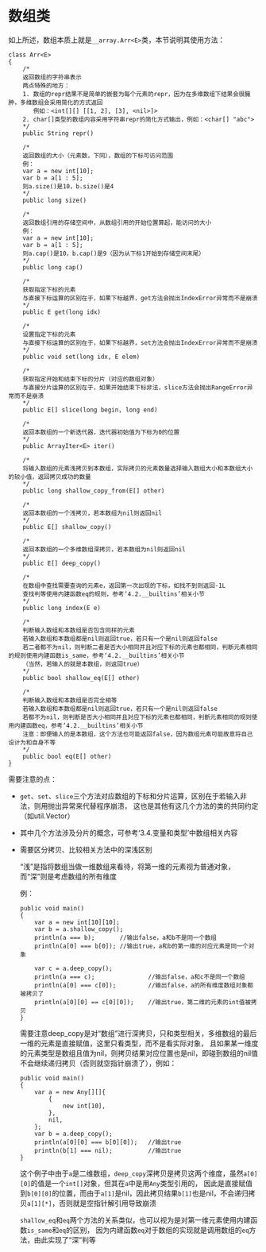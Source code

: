 # **数组类**

如上所述，数组本质上就是`__array.Arr<E>`类，本节说明其使用方法：

```
class Arr<E>
{
    /*
    返回数组的字符串表示
    两点特殊的地方：
    1. 数组的repr结果不是简单的嵌套为每个元素的repr，因为在多维数组下结果会很臃肿，多维数组会采用简化的方式返回
       例如：<int[][] [[1, 2], [3], <nil>]>
    2. char[]类型的数组内容采用字符串repr的简化方式输出，例如：<char[] "abc">
    */
    public String repr()

    /*
    返回数组的大小（元素数，下同），数组的下标可访问范围
    例：
    var a = new int[10];
    var b = a[1 : 5];
    则a.size()是10，b.size()是4
    */
    public long size()

    /*
    返回数组引用的存储空间中，从数组引用的开始位置算起，能访问的大小
    例：
    var a = new int[10];
    var b = a[1 : 5];
    则a.cap()是10，b.cap()是9（因为从下标1开始到存储空间末尾）
    */
    public long cap()

    /*
    获取指定下标的元素
    与直接下标运算的区别在于，如果下标越界，get方法会抛出IndexError异常而不是崩溃
    */
    public E get(long idx)

    /*
    设置指定下标的元素
    与直接下标运算的区别在于，如果下标越界，set方法会抛出IndexError异常而不是崩溃
    */
    public void set(long idx, E elem)

    /*
    获取指定开始和结束下标的分片（对应的数组对象）
    与直接分片运算的区别在于，如果开始结束下标非法，slice方法会抛出RangeError异常而不是崩溃
    */
    public E[] slice(long begin, long end)

    /*
    返回本数组的一个新迭代器，迭代器初始值为下标为0的位置
    */
    public ArrayIter<E> iter()

    /*
    将输入数组的元素浅拷贝到本数组，实际拷贝的元素数量选择输入数组大小和本数组大小的较小值，返回拷贝成功的数量
    */
    public long shallow_copy_from(E[] other)

    /*
    返回本数组的一个浅拷贝，若本数组为nil则返回nil
    */
    public E[] shallow_copy()

    /*
    返回本数组的一个多维数组深拷贝，若本数组为nil则返回nil
    */
    public E[] deep_copy()

    /*
    在数组中查找需要查询的元素e，返回第一次出现的下标，如找不到则返回-1L
    查找判等使用内建函数eq的规则，参考‘4.2.__builtins’相关小节
    */
    public long index(E e)

    /*
    判断输入数组和本数组是否包含同样的元素
    若输入数组和本数组都是nil则返回true，若只有一个是nil则返回false
    若二者都不为nil，则判断二者是否大小相同并且对应下标的元素也都相同，判断元素相同的规则使用内建函数is_same，参考‘4.2.__builtins’相关小节
    （当然，若输入的就是本数组，则返回true）
    */
    public bool shallow_eq(E[] other)

    /*
    判断输入数组和本数组是否完全相等
    若输入数组和本数组都是nil则返回true，若只有一个是nil则返回false
    若都不为nil，则判断是否大小相同并且对应下标的元素也都相同，判断元素相同的规则使用内建函数eq，参考‘4.2.__builtins’相关小节
    注意：即便输入的是本数组，这个方法也可能返回false，因为数组元素可能故意将自己设计为和自身不等
    */
    public bool eq(E[] other)
}
```

需要注意的点：

* `get`、`set`、`slice`三个方法对应数组的下标和分片运算，区别在于若输入非法，则用抛出异常来代替程序崩溃，
这也是其他有这几个方法的类的共同约定（如util.Vector）

* 其中几个方法涉及分片的概念，可参考‘3.4.变量和类型’中数组相关内容

* 需要区分拷贝、比较相关方法中的深浅区别

    “浅”是指将数组当做一维数组来看待，将第一维的元素视为普通对象，而“深”则是考虑数组的所有维度

    例：
    ```
    public void main()
    {
        var a = new int[10][10];
        var b = a.shallow_copy();
        println(a === b);       //输出false，a和b不是同一个数组
        println(a[0] === b[0]); //输出true，a和b的第一维的对应元素是同一个对象

        var c = a.deep_copy();
        println(a === c);               //输出false，a和c不是同一个数组
        println(a[0] === c[0]);         //输出false，a的所有维度数组对象都被拷贝了
        println(a[0][0] == c[0][0]);    //输出true，第二维的元素的int值被拷贝
    }
    ```
    需要注意deep_copy是对“数组”进行深拷贝，只和类型相关，多维数组的最后一维的元素是直接赋值，这里只看类型，而不是看实际对象，
    且如果某一维度的元素类型是数组且值为nil，则拷贝结果对应位置也是nil，即碰到数组的nil值不会继续递归拷贝（否则就空指针崩溃了），例如：
    ```
    public void main()
    {
        var a = new Any[][]{
            {
                new int[10],
            },
            nil,
        };
        var b = a.deep_copy();
        println(a[0][0] === b[0][0]);   //输出true
        println(b[1] === nil);          //输出true
    }
    ```
    这个例子中由于`a`是二维数组，`deep_copy`深拷贝是拷贝这两个维度，虽然`a[0][0]`的值是一个`int[]`对象，但其在`a`中是用`Any`类型引用的，
    因此是直接赋值到`b[0][0]`的位置，而由于`a[1]`是nil，因此拷贝结果`b[1]`也是nil，不会递归拷贝`a[1][*]`，否则就是空指针解引用导致崩溃

    `shallow_eq`和`eq`两个方法的关系类似，也可以视为是对第一维元素使用内建函数`is_same`和`eq`的区别，
    因为内建函数`eq`对于数组的实现就是调用数组的`eq`方法，由此实现了“深”判等
